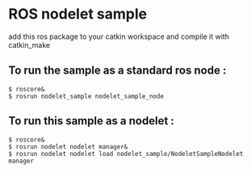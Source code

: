 # ROS nodelet sample

add this ros package to your catkin workspace and compile it with catkin_make

## To run the sample as a standard ros node :

```
$ roscore&
$ rosrun nodelet_sample nodelet_sample_node
```

## To run this sample as a nodelet :

```
$ roscore&
$ rosrun nodelet nodelet manager&
$ rosrun nodelet nodelet load nodelet_sample/NodeletSampleNodelet manager
```
